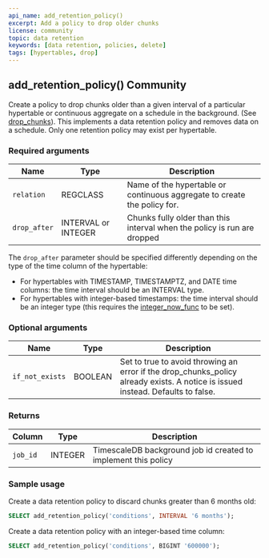 ```yaml
---
api_name: add_retention_policy()
excerpt: Add a policy to drop older chunks
license: community
topic: data retention
keywords: [data retention, policies, delete]
tags: [hypertables, drop]
---
```


## add_retention_policy() <tag type="community">Community</tag>

Create a policy to drop chunks older than a given interval of a particular
hypertable or continuous aggregate on a schedule in the background. (See [drop_chunks](/hypertable/drop_chunks)).
This implements a data retention policy and removes data on a schedule. Only
one retention policy may exist per hypertable.

### Required arguments

|Name|Type|Description|
|---|---|---|
| `relation` | REGCLASS | Name of the hypertable or continuous aggregate to create the policy for. |
| `drop_after` | INTERVAL or INTEGER | Chunks fully older than this interval when the policy is run are dropped|

The `drop_after` parameter should be specified differently depending on the
type of the time column of the hypertable:
- For hypertables with TIMESTAMP, TIMESTAMPTZ, and DATE time columns: the time
interval should be an INTERVAL type.
- For hypertables with integer-based timestamps: the time interval should be an
integer type (this requires the [integer_now_func](/hypertable/set_integer_now_func) to be set).

### Optional arguments

|Name|Type|Description|
|---|---|---|
| `if_not_exists` | BOOLEAN | Set to true to avoid throwing an error if the drop_chunks_policy already exists. A notice is issued instead. Defaults to false. |

### Returns

|Column|Type|Description|
|---|---|---|
|`job_id`| INTEGER |  TimescaleDB background job id created to implement this policy|

### Sample usage

Create a data retention policy to discard chunks greater than 6 months old:
```sql
SELECT add_retention_policy('conditions', INTERVAL '6 months');
```

Create a data retention policy with an integer-based time column:
```sql
SELECT add_retention_policy('conditions', BIGINT '600000');
```
